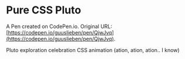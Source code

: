 # Pure CSS Pluto

A Pen created on CodePen.io. Original URL: [https://codepen.io/guuslieben/pen/QjwJvq](https://codepen.io/guuslieben/pen/QjwJvq).

Pluto exploration celebration CSS animation (ation, ation, ation.. I know)
